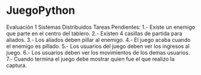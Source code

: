 # JuegoPython
Evaluación 1 Sistemas Distribuidos
Tareas Pendientes:
 1.- Existe un enemigo que parte en el centro del tablero.
 2.- Existen 4 casillas de partida para aliados.
 3.- Los aliados deben pillar al enemigo.
 4.- El juego acaba cuando el enemigo es pillado.
 5.- Los usuarios del juego deben ver los ingresos al juego.
 6.- Los usuarios deben ver los movimientos de los demas usuarios.
 7.- Cuando termina el juego debe mostrar quien fue el que realizo la captura.
